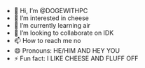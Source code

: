 - 👋 Hi, I’m @DOGEWITHPC
- 👀 I’m interested in cheese
- 🌱 I’m currently learning air
- 💞️ I’m looking to collaborate on IDK
- 📫 How to reach me no
- 😄 Pronouns: HE/HIM AND HEY YOU
- ⚡ Fun fact: I LIKE CHEESE AND FLUFF OFF

<!---
DOGEWITHPC/DOGEWITHPC is a ✨ special ✨ repository because its `README.md` (this file) appears on your GitHub profile.
You can click the Preview link to take a look at your changes.
--->
